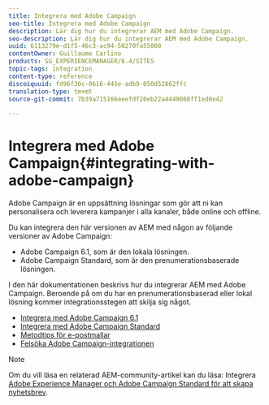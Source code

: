 ```yaml
---
title: Integrera med Adobe Campaign
seo-title: Integrera med Adobe Campaign
description: Lär dig hur du integrerar AEM med Adobe Campaign.
seo-description: Lär dig hur du integrerar AEM med Adobe Campaign.
uuid: 6113279e-d1f5-46c3-ac94-50270fa55060
contentOwner: Guillaume Carlino
products: SG_EXPERIENCEMANAGER/6.4/SITES
topic-tags: integration
content-type: reference
discoiquuid: fd96f30c-0616-445e-adb9-050d52862ffc
translation-type: tm+mt
source-git-commit: 7b39a715166eeefdf20eb22a4449068ff1ed0e42

---
```



# Integrera med Adobe Campaign{#integrating-with-adobe-campaign}

Adobe Campaign är en uppsättning lösningar som gör att ni kan personalisera och leverera kampanjer i alla kanaler, både online och offline.

Du kan integrera den här versionen av AEM med någon av följande versioner av Adobe Campaign:

* Adobe Campaign 6.1, som är den lokala lösningen.
* Adobe Campaign Standard, som är den prenumerationsbaserade lösningen.

I den här dokumentationen beskrivs hur du integrerar AEM med Adobe Campaign. Beroende på om du har en prenumerationsbaserad eller lokal lösning kommer integrationsstegen att skilja sig något.

* [Integrera med Adobe Campaign 6.1](/help/sites-administering/campaignonpremise.md)
* [Integrera med Adobe Campaign Standard](/help/sites-administering/campaignstandard.md)
* [Metodtips för e-postmallar](/help/sites-administering/best-practices-for-email-templates.md)
* [Felsöka Adobe Campaign-integrationen](/help/sites-administering/troubleshooting-campaignintegration.md)

>[!NOTE]
>
>Om du vill läsa en relaterad AEM-community-artikel kan du läsa: Integrera [Adobe Experience Manager och Adobe Campaign Standard för att skapa nyhetsbrev](https://helpx.adobe.com/experience-manager/using/aem_campaign.html).

